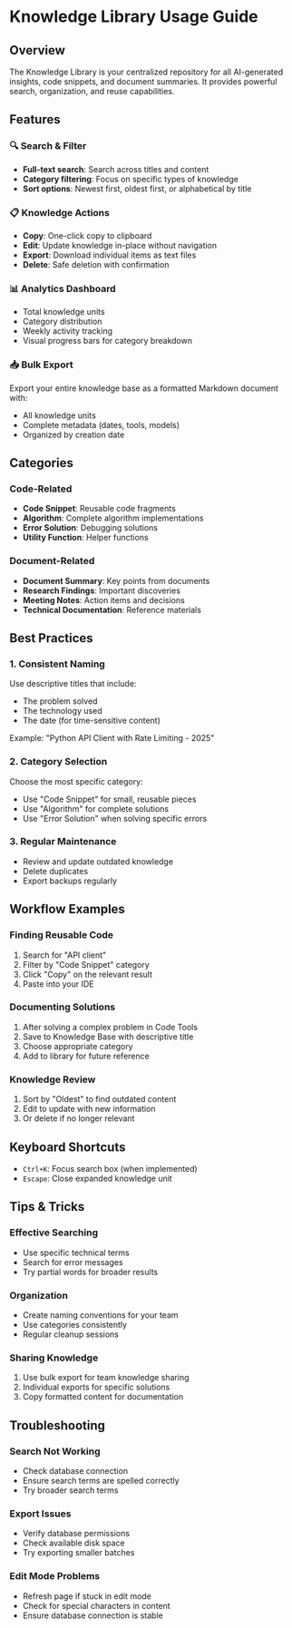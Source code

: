 # Knowledge Library Usage Guide

## Overview
The Knowledge Library is your centralized repository for all AI-generated insights, code snippets, and document summaries. It provides powerful search, organization, and reuse capabilities.

## Features

### 🔍 Search & Filter
- **Full-text search**: Search across titles and content
- **Category filtering**: Focus on specific types of knowledge
- **Sort options**: Newest first, oldest first, or alphabetical by title

### 📋 Knowledge Actions
- **Copy**: One-click copy to clipboard
- **Edit**: Update knowledge in-place without navigation
- **Export**: Download individual items as text files
- **Delete**: Safe deletion with confirmation

### 📊 Analytics Dashboard
- Total knowledge units
- Category distribution
- Weekly activity tracking
- Visual progress bars for category breakdown

### 📥 Bulk Export
Export your entire knowledge base as a formatted Markdown document with:
- All knowledge units
- Complete metadata (dates, tools, models)
- Organized by creation date

## Categories

### Code-Related
- **Code Snippet**: Reusable code fragments
- **Algorithm**: Complete algorithm implementations
- **Error Solution**: Debugging solutions
- **Utility Function**: Helper functions

### Document-Related
- **Document Summary**: Key points from documents
- **Research Findings**: Important discoveries
- **Meeting Notes**: Action items and decisions
- **Technical Documentation**: Reference materials

## Best Practices

### 1. Consistent Naming
Use descriptive titles that include:
- The problem solved
- The technology used
- The date (for time-sensitive content)

Example: "Python API Client with Rate Limiting - 2025"

### 2. Category Selection
Choose the most specific category:
- Use "Code Snippet" for small, reusable pieces
- Use "Algorithm" for complete solutions
- Use "Error Solution" when solving specific errors

### 3. Regular Maintenance
- Review and update outdated knowledge
- Delete duplicates
- Export backups regularly

## Workflow Examples

### Finding Reusable Code
1. Search for "API client"
2. Filter by "Code Snippet" category
3. Click "Copy" on the relevant result
4. Paste into your IDE

### Documenting Solutions
1. After solving a complex problem in Code Tools
2. Save to Knowledge Base with descriptive title
3. Choose appropriate category
4. Add to library for future reference

### Knowledge Review
1. Sort by "Oldest" to find outdated content
2. Edit to update with new information
3. Or delete if no longer relevant

## Keyboard Shortcuts
- `Ctrl+K`: Focus search box (when implemented)
- `Escape`: Close expanded knowledge unit

## Tips & Tricks

### Effective Searching
- Use specific technical terms
- Search for error messages
- Try partial words for broader results

### Organization
- Create naming conventions for your team
- Use categories consistently
- Regular cleanup sessions

### Sharing Knowledge
1. Use bulk export for team knowledge sharing
2. Individual exports for specific solutions
3. Copy formatted content for documentation

## Troubleshooting

### Search Not Working
- Check database connection
- Ensure search terms are spelled correctly
- Try broader search terms

### Export Issues
- Verify database permissions
- Check available disk space
- Try exporting smaller batches

### Edit Mode Problems
- Refresh page if stuck in edit mode
- Check for special characters in content
- Ensure database connection is stable